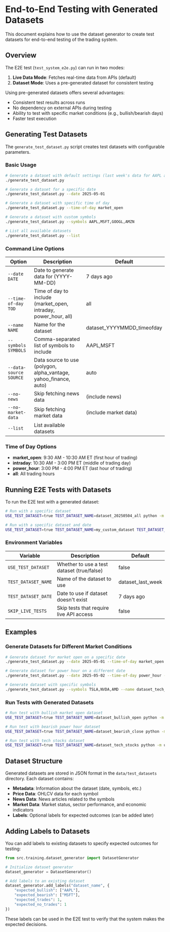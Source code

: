 # End-to-End Testing with Generated Datasets

This document explains how to use the dataset generator to create test datasets for end-to-end testing of the trading system.

## Overview

The E2E test (`test_system_e2e.py`) can run in two modes:
1. **Live Data Mode**: Fetches real-time data from APIs (default)
2. **Dataset Mode**: Uses a pre-generated dataset for consistent testing

Using pre-generated datasets offers several advantages:
- Consistent test results across runs
- No dependency on external APIs during testing
- Ability to test with specific market conditions (e.g., bullish/bearish days)
- Faster test execution

## Generating Test Datasets

The `generate_test_dataset.py` script creates test datasets with configurable parameters.

### Basic Usage

```bash
# Generate a dataset with default settings (last week's data for AAPL and MSFT)
./generate_test_dataset.py

# Generate a dataset for a specific date
./generate_test_dataset.py --date 2025-05-01

# Generate a dataset with specific time of day
./generate_test_dataset.py --time-of-day market_open

# Generate a dataset with custom symbols
./generate_test_dataset.py --symbols AAPL,MSFT,GOOGL,AMZN

# List all available datasets
./generate_test_dataset.py --list
```

### Command Line Options

| Option | Description | Default |
|--------|-------------|---------|
| `--date DATE` | Date to generate data for (YYYY-MM-DD) | 7 days ago |
| `--time-of-day TOD` | Time of day to include (market_open, intraday, power_hour, all) | all |
| `--name NAME` | Name for the dataset | dataset_YYYYMMDD_timeofday |
| `--symbols SYMBOLS` | Comma-separated list of symbols to include | AAPL,MSFT |
| `--data-source SOURCE` | Data source to use (polygon, alpha_vantage, yahoo_finance, auto) | auto |
| `--no-news` | Skip fetching news data | (include news) |
| `--no-market-data` | Skip fetching market data | (include market data) |
| `--list` | List available datasets | |

### Time of Day Options

- **market_open**: 9:30 AM - 10:30 AM ET (first hour of trading)
- **intraday**: 10:30 AM - 3:00 PM ET (middle of trading day)
- **power_hour**: 3:00 PM - 4:00 PM ET (last hour of trading)
- **all**: All trading hours

## Running E2E Tests with Datasets

To run the E2E test with a generated dataset:

```bash
# Run with a specific dataset
USE_TEST_DATASET=true TEST_DATASET_NAME=dataset_20250504_all python -m unittest tests/test_system_e2e.py

# Run with a specific dataset and date
USE_TEST_DATASET=true TEST_DATASET_NAME=my_custom_dataset TEST_DATASET_DATE=2025-05-01 python -m unittest tests/test_system_e2e.py
```

### Environment Variables

| Variable | Description | Default |
|----------|-------------|---------|
| `USE_TEST_DATASET` | Whether to use a test dataset (true/false) | false |
| `TEST_DATASET_NAME` | Name of the dataset to use | dataset_last_week |
| `TEST_DATASET_DATE` | Date to use if dataset doesn't exist | 7 days ago |
| `SKIP_LIVE_TESTS` | Skip tests that require live API access | false |

## Examples

### Generate Datasets for Different Market Conditions

```bash
# Generate dataset for market open on a specific date
./generate_test_dataset.py --date 2025-05-01 --time-of-day market_open --name dataset_bullish_open

# Generate dataset for power hour on a different date
./generate_test_dataset.py --date 2025-05-02 --time-of-day power_hour --name dataset_bearish_close

# Generate dataset with specific symbols
./generate_test_dataset.py --symbols TSLA,NVDA,AMD --name dataset_tech_stocks
```

### Run Tests with Generated Datasets

```bash
# Run test with bullish market open dataset
USE_TEST_DATASET=true TEST_DATASET_NAME=dataset_bullish_open python -m unittest tests/test_system_e2e.py

# Run test with bearish power hour dataset
USE_TEST_DATASET=true TEST_DATASET_NAME=dataset_bearish_close python -m unittest tests/test_system_e2e.py

# Run test with tech stocks dataset
USE_TEST_DATASET=true TEST_DATASET_NAME=dataset_tech_stocks python -m unittest tests/test_system_e2e.py
```

## Dataset Structure

Generated datasets are stored in JSON format in the `data/test_datasets` directory. Each dataset contains:

- **Metadata**: Information about the dataset (date, symbols, etc.)
- **Price Data**: OHLCV data for each symbol
- **News Data**: News articles related to the symbols
- **Market Data**: Market status, sector performance, and economic indicators
- **Labels**: Optional labels for expected outcomes (can be added later)

## Adding Labels to Datasets

You can add labels to existing datasets to specify expected outcomes for testing:

```python
from src.training.dataset_generator import DatasetGenerator

# Initialize dataset generator
dataset_generator = DatasetGenerator()

# Add labels to an existing dataset
dataset_generator.add_labels("dataset_name", {
    "expected_bullish": ["AAPL"],
    "expected_bearish": ["MSFT"],
    "expected_trades": 1,
    "expected_no_trades": 1
})
```

These labels can be used in the E2E test to verify that the system makes the expected decisions.

